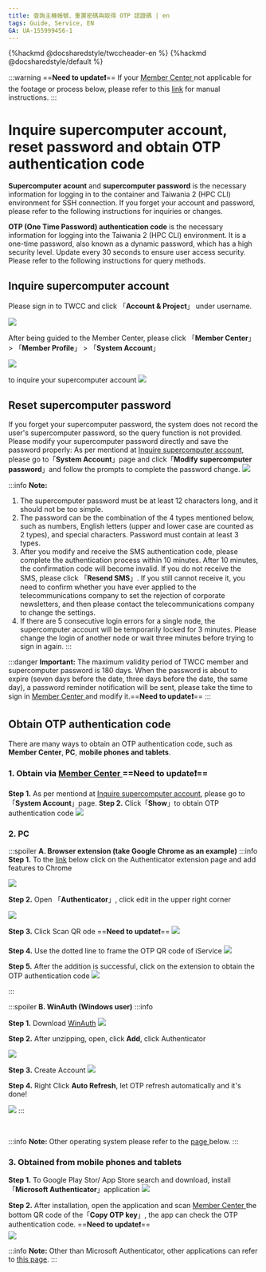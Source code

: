 ```yaml
---
title: 查詢主機帳號、重置密碼與取得 OTP 認證碼 | en
tags: Guide, Service, EN
GA: UA-155999456-1
---
```


{%hackmd @docsharedstyle/twccheader-en %}
{%hackmd @docsharedstyle/default %}

:::warning
==**Need to update:exclamation:**==
<i class="fa fa-bullhorn" aria-hidden="true"></i> If your [<ins>Member Center <i class="fa fa-question-circle fa-question-circle-for-service" aria-hidden="true"></i></ins>](https://man.twcc.ai/@twsdocs/howto-service-access-service-zh) not applicable for the footage or process below, please refer to this <i class="fa fa-sign-out" aria-hidden="true"></i> [<ins>link</ins>](https://man.twcc.ai/@twsdocs/doc-mber-pjct-blng-main-zh/https%3A%2F%2Fman.twcc.ai%2F%40twsdocs%2Fguide-service-signup-zh) for manual instructions.
:::

# Inquire supercomputer account, reset password and obtain OTP authentication code

**Supercomputer acount** and **supercomputer password** is the necessary information for logging in to the container and Taiwania 2 (HPC CLI) environment for SSH connection. If you forget your account and password, please refer to the following instructions for inquiries or changes.

**OTP (One Time Password) authentication code** is the necessary information for logging into the Taiwania 2 (HPC CLI) environment. It is a one-time password, also known as a dynamic password, which has a high security level. Update every 30 seconds to ensure user access security. Please refer to the following instructions for query methods.

## Inquire supercomputer account
Please sign in to TWCC and click 「**Account & Project**」 under username.

![](https://cos.twcc.ai/SYS-MANUAL/uploads/upload_0ce4eea0460269243de8d62dba99100e.png)

After being guided to the Member Center, please click 「**Member Center**」 > 「**Member Profile**」 > 「**System Account**」 

![](https://cos.twcc.ai/SYS-MANUAL/uploads/upload_b5dfe6d78538eda8a2ccd6af0e494bde.png)



to inquire your supercomputer account
![](https://cos.twcc.ai/SYS-MANUAL/uploads/upload_2c92efe98c0f8f3e12adb2148c455aa7.png)


## Reset supercomputer password
If you forget your supercomputer password, the system does not record the user's supercomputer password, so the query function is not provided. Please modify your supercomputer password directly and save the password properly:
As per mentiond at [Inquire supercomputer account](#Inquire-supercomputer-account), please go to「**System Account**」page and click「**Modify supercomputer password**」and follow the prompts to complete the password change.
![](https://cos.twcc.ai/SYS-MANUAL/uploads/upload_b69b64d65a84168e330853ca62f7c6b6.png)

:::info
<i class="fa fa-paperclip fa-20" aria-hidden="true"></i> **Note:**
1. The supercomputer password must be at least 12 characters long, and it should not be too simple.
2. The password can be the combination of the 4 types mentioned below, such as numbers, English letters (upper and lower case are counted as 2 types), and special characters. Password must contain at least 3 types.
3. After you modify and receive the SMS authentication code, please complete the authentication process within 10 minutes. After 10 minutes, the confirmation code will become invalid. If you do not receive the SMS, please click 「**Resend SMS**」. If you still cannot receive it, you need to confirm whether you have ever applied to the telecommunications company to set the rejection of corporate newsletters, and then please contact the telecommunications company to change the settings.
4. If there are 5 consecutive login errors for a single node, the supercomputer account will be temporarily locked for 3 minutes. Please change the login of another node or wait three minutes before trying to sign in again.
:::


:::danger
<i class="fa fa-exclamation-triangle fa-20" aria-hidden="true"></i> **Important:**
The maximum validity period of TWCC member and supercomputer password is 180 days.
When the password is about to expire (seven days before the date, three days before the date, the same day), a password reminder notification will be sent, please take the time to sign in [<ins>Member Center <i class="fa fa-question-circle fa-question-circle-for-service" aria-hidden="true"></i></ins>](https://man.twcc.ai/@twsdocs/howto-service-access-service-zh) and modify it.==**Need to update:exclamation:**==
:::

## Obtain OTP authentication code
There are many ways to obtain an OTP authentication code, such as **Member Center**, **PC**, **mobile phones and tablets**.

### 1.  Obtain via [Member Center <i class="fa fa-question-circle fa-question-circle-for-service" aria-hidden="true"></i>](https://man.twcc.ai/@twsdocs/howto-service-access-service-zh) ==**Need to update:exclamation:**==

**Step 1.** As per mentiond at [Inquire supercomputer account](#Inquire-supercomputer-account), please go to「**System Account**」page.
**Step 2.** Click「**Show**」to obtain OTP authentication code
![](https://cos.twcc.ai/SYS-MANUAL/uploads/upload_29d8156ac34aba89eca4b6d2e4b45921.png)

### 2. PC

:::spoiler **A. Browser extension (take Google Chrome as an example)**
:::info
**Step 1.** To the [<ins>link</ins>](https://github.com/Authenticator-Extension/Authenticator) below click on the Authenticator extension page and add features to Chrome

![](https://cos.twcc.ai/SYS-MANUAL/uploads/upload_7079b98f2fed3eca9041aa2f09473f85.png)

**Step 2.** Open 「**Authenticator**」, click edit in the upper right corner

![](https://cos.twcc.ai/SYS-MANUAL/uploads/upload_6932ad85d2dd16cfe17f5e8847d072e4.png)


**Step 3.** Click Scan QR ode
==**Need to update:exclamation:**==
![](https://cos.twcc.ai/SYS-MANUAL/uploads/upload_ecafdb84ebc4f074c8fa91af5cd3b947.png)


**Step 4.** Use the dotted line to frame the OTP QR code of iService
![](https://cos.twcc.ai/SYS-MANUAL/uploads/upload_8cb35de57dfbeb66156aa0b3e2999ad6.png)



**Step 5.** After the addition is successful, click on the extension to obtain the OTP authentication code
![](https://cos.twcc.ai/SYS-MANUAL/uploads/upload_e54be46dfbffdde94df2c4a10b7ed775.png)

:::

:::spoiler **B. WinAuth (Windows user)**
:::info

**Step 1.** Download [WinAuth]( https://github.com/winauth/winauth )
![](https://cos.twcc.ai/SYS-MANUAL/uploads/upload_aff24c0f6f427c7c8e4c0cf3c9ccfaaa.png)

**Step 2.** After unzipping, open, click **Add**, click Authenticator
  
![](https://cos.twcc.ai/SYS-MANUAL/uploads/upload_66a64543d039a16610e73ec3de2b91c3.png)


**Step 3.** Create Account
![](https://cos.twcc.ai/SYS-MANUAL/uploads/upload_b7240fae8a132dfad9cec0fe0cdb1ab4.png)




**Step 4.** Right Click **Auto Refresh**, let OTP refresh automatically and it's done!

![](https://cos.twcc.ai/SYS-MANUAL/uploads/upload_b3555bbc286592bcbe1e0ea2cdfeb636.png)
:::

<br>

:::info
<i class="fa fa-paperclip fa-20" aria-hidden="true"></i> **Note:** Other operating system please refer to the [<ins> page </ins>](https://alternativeto.net/software/winauth/)below.
:::


### 3. Obtained from mobile phones and tablets

**Step 1.** To Google Play Stor/ App Store search and download, install 「**Microsoft Authenticator**」application
![](https://cos.twcc.ai/SYS-MANUAL/uploads/upload_7915a7936bc890adf958abc05ca1b06f.jpg)


**Step 2.** After installation, open the application and scan [Member Center <i class="fa fa-question-circle fa-question-circle-for-service" aria-hidden="true"></i>](https://man.twcc.ai/@twsdocs/howto-service-access-service-zh) the bottom QR code of the「**Copy OTP key**」, the app can check the OTP authentication code.
==**Need to update:exclamation:**==  
![](https://cos.twcc.ai/SYS-MANUAL/uploads/upload_41e14e47dda849f93df3d4af53766d94.png)



:::info
<i class="fa fa-paperclip fa-20" aria-hidden="true"></i> **Note:** Other than Microsoft Authenticator, other applications can refer to [<ins>this page</ins>](https://alternativeto.net/software/microsoft-authenticator/).
:::
